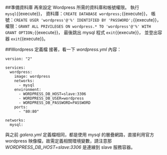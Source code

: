 ##準備資料庫
再來設定 Wordpress 所需的資料庫和帳號權限。
執行 `mysql`{{execute}}，
資料庫：`CREATE DATABASE wordpress;`{{execute}}，
帳號：`CREATE USER 'wordpress'@'%' IDENTIFIED BY 'PASSWORD';`{{execute}}，
權限：`GRANT ALL PRIVILEGES ON wordpress.* TO 'wordpress'@'%' WITH GRANT OPTION;`{{execute}}，
最後跳出 mysql 程式 `exit`{{execute}}，
並登出容器 `exit`{{execute}}。

##Wordpress 定義檔
接著，看一下 *wordpress.yml* 內容：
```
version: "2"

services:
  wordpress:
    image: wordpress
    networks:
      - mysql
    environment:
      - WORDPRESS_DB_HOST=slave:3306
      - WORDPRESS_DB_USER=wordpress
      - WORDPRESS_DB_PASSWORD=PASSWORD
    ports:
      - "80:80"

networks:
  mysql:
```
與之前 *galera.yml* 定義檔相同，都是使用 mysql 的層疊網路，直接利用官方 wordpress 映像檔，故需定義相關環境變數，請注意那 *WORDPRESS_DB_HOST=slave:3306* 是連線到 slave 服務容器。